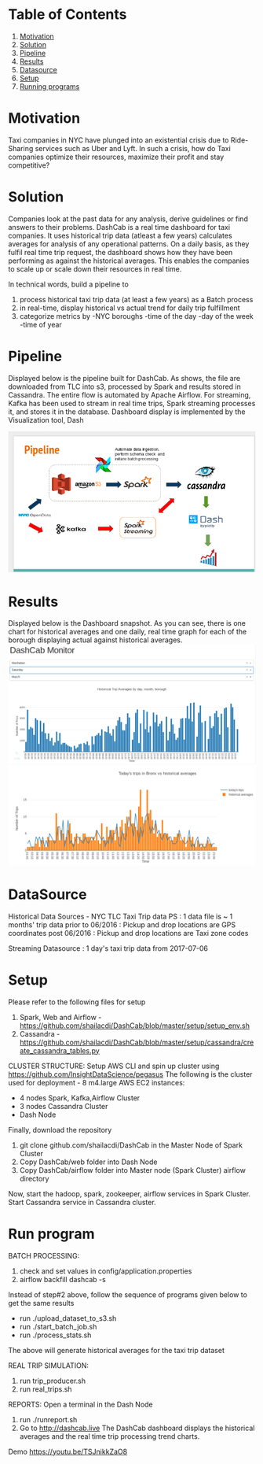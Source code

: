 # Table of Contents
1. [Motivation](README.md#analysis)
2. [Solution](README.md#solution)
3. [Pipeline](README.md#pipeline)
4. [Results](README.md#results)
5. [Datasource](README.md#datasource)
6. [Setup](README.md#setup)
7. [Running programs](README.md#run)

# Motivation

Taxi companies in NYC have plunged into an existential crisis due to Ride-Sharing services such as Uber and Lyft. In such a crisis,
how do Taxi companies optimize their resources, maximize their profit and stay competitive?

# Solution 
Companies look at the past data for any analysis, derive guidelines or find answers to their problems. 
DashCab is a real time dashboard for taxi companies. It uses historical trip data (atleast a few years) calculates averages for analysis of any operational patterns. On a daily basis, as they fulfil real time trip request, the dashboard shows how they have been performing as against the historical averages. This enables the companies to scale up or scale down their resources in real time.   

In technical words, build a pipeline to 
1. process historical taxi trip data (at least a few years) as a Batch process
2. in real-time, display historical vs actual trend for daily trip fulfillment
3. categorize metrics by 
    -NYC boroughs
    -time of the day
    -day of the week 
    -time of year

# Pipeline

Displayed below is the pipeline built for DashCab. As shows, the file are downloaded from TLC into s3, processed by Spark and results stored in Cassandra. The entire flow is automated by Apache Airflow.
For streaming, Kafka has been used to stream in real time trips, Spark streaming processes it, and stores it in the database. Dashboard display is implemented by the Visualization tool, Dash

<img src=https://github.com/shailacdi/DashCab/blob/master/doc/pipeline.png>

# Results
Displayed below is the Dashboard snapshot. As you can see, there is one chart for historical averages and one daily, real time graph for each of the borough displaying actual against historical averages.
<img src=https://github.com/shailacdi/DashCab/blob/master/doc/historical_avg.png>
<img src=https://github.com/shailacdi/DashCab/blob/master/doc/newplot.png>


# DataSource
Historical Data Sources - NYC TLC Taxi Trip data
PS : 1 data file is ~ 1 months' trip data
prior to 06/2016 : Pickup and drop locations are GPS coordinates
post 06/2016 : Pickup and drop locations are Taxi zone codes

Streaming Datasource : 1 day's taxi trip data from 2017-07-06

# Setup
Please refer to the following files for setup
1. Spark, Web and Airflow - https://github.com/shailacdi/DashCab/blob/master/setup/setup_env.sh
2. Cassandra - https://github.com/shailacdi/DashCab/blob/master/setup/cassandra/create_cassandra_tables.py

CLUSTER STRUCTURE:
Setup AWS CLI and spin up cluster using https://github.com/InsightDataScience/pegasus
The following is the cluster used for deployment - 8 m4.large AWS EC2 instances:
- 4 nodes Spark, Kafka,Airflow Cluster
- 3 nodes Cassandra Cluster
- Dash Node

Finally, download the repository 
1. git clone github.com/shailacdi/DashCab in the Master Node of Spark Cluster
2. Copy DashCab/web folder into Dash Node  
3. Copy DashCab/airflow folder into Master node (Spark Cluster) airflow directory

Now, start the hadoop, spark, zookeeper, airflow services in Spark Cluster. Start Cassandra service in Cassandra cluster.
 
# Run program

BATCH PROCESSING:
1. check and set values in config/application.properties
2. airflow backfill dashcab -s <date>

Instead of step#2 above, follow the sequence of programs given below to get the same results
- run ./upload_dataset_to_s3.sh
- run ./start_batch_job.sh
- run ./process_stats.sh

The above will generate historical averages for the taxi trip dataset

REAL TRIP SIMULATION:
1. run trip_producer.sh
2. run real_trips.sh

REPORTS:
Open a terminal in the Dash Node
1. run ./runreport.sh
2. Go to http://dashcab.live 
The DashCab dashboard displays the historical averages and the real time trip processing trend charts.

Demo 
https://youtu.be/TSJnikkZaO8
